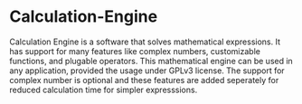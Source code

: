 # Calculation-Engine

Calculation Engine is a software that solves mathematical expressions. It has support for many features like complex numbers, customizable functions, and plugable operators. This mathematical engine can be used in any application, provided the usage under GPLv3 license. The support for complex number is optional and these features are added seperately for reduced calculation time for simpler expresssions.
